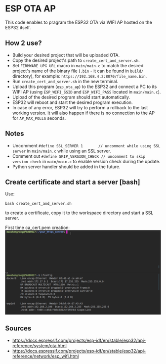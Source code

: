 # ESP OTA AP
This code enables to pragram the ESP32 OTA via WIFI AP hosted on the ESP32 itself.

## How 2 use?
* Build your desired project that will be uploaded OTA.
* Copy the desired project's path to `create_cert_and_server.sh`.
* Set `FIRMWARE_UPG_URL` macro in `main/main.c` to match the desired project's name of the binary file (`.bin` - it can be found in `build/` directory), for example: `https://192.168.4.2:8070/file_name.bin`.
* Run `create_cert_and_server.sh` in the new terminal.
* Upload this program (`esp_ota_ap`) to the ESP32 and connect a PC to its WIFI AP (using `ESP_WIFI_SSID` and `ESP_WIFI_PASS` located in `main/main.c`).
* Upload of the desired program should start automatically.
* ESP32 will reboot and start the desired program execution.
* In case of any error, ESP32 will try to perform a rollback to the last working version. It will also happen if there is no connection to the AP for `AP_MAX_POLLS` seconds.

## Notes
* Uncomment `#define SSL_SERVER 1       // uncomment while using SSL server` in `main/main.c` while using an SSL server.
* Comment out `#define SKIP_VERSION_CHECK // uncomment to skip version check` in `main/main.c` to enable version check during the update.
* Python server handler should be added in the future.

## Create certificate and start a server [bash]
Use:
```shell
bash create_cert_and_server.sh
```
to create a certificate, copy it to the workspace directory and start a SSL server.

First time ca_cert.pem creation:
![image](images/cert.gif)


## Sources
* https://docs.espressif.com/projects/esp-idf/en/stable/esp32/api-reference/system/ota.html
* https://docs.espressif.com/projects/esp-idf/en/stable/esp32/api-reference/network/esp_wifi.html
